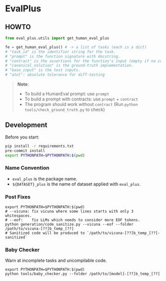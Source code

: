 # EvalPlus

## HOWTO

```python
from eval_plus.utils import get_human_eval_plus

fe = get_human_eval_plus() # -> a list of tasks (each is a dict)
# "task_id" is the identifier string for the task.
# "prompt" is the function signature with docstring.
# "contract" is the assertions for the function's input (empty if no constraints).
# "canonical_solution" is the ground-truth implementation.
# "base_input" is the test inputs.
# "atol": absolute tolerance for diff-testing
```

> **Note**:
> + To build a HumanEval prompt: use `prompt`
> + To build a prompt with contracts: use `prompt` + `contract`
> + The program should work without `contract` (Run `python tools/check_ground_truth.py` to check)

## Development

Before you start:

```bash
pip install -r requirements.txt
pre-commit install
export PYTHONPATH=$PYTHONPATH:$(pwd)
```

### Name Convention

- `eval_plus` is the package name.
- `${DATASET}_plus` is the name of dataset applied with `eval_plus`.

### Post Fixes

```shell
export PYTHONPATH=$PYTHONPATH:$(pwd)
# --vicuna: fix vicuna where some lines starts with only 3 whitespaces.
# --eof:    fix LLMs which needs to consider more EOF tokens.
python generation/code_sanitize.py --vicuna --eof --folder /path/to/vicuna-[??]b_temp_[??]
# Sanitized code will be produced to `/path/to/vicuna-[??]b_temp_[??]-sanitized`
```

### Baby Checker

Warn at incomplete tasks and uncompilable code.

```shell
export PYTHONPATH=$PYTHONPATH:$(pwd)
python tools/baby_checker.py --folder /path/to/[model]-[??]b_temp_[??]
```
